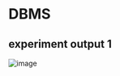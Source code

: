 # DBMS
## experiment output 1
![image](https://user-images.githubusercontent.com/112066513/194209993-1753e3c9-526b-470a-a686-c9477d160641.png)
